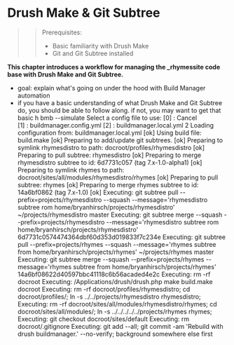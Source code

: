 Drush Make & Git Subtree
========================

>> Prerequisites:
>> - Basic familiarity with Drush Make
>> - Git and Git Subtree installed

**This chapter introduces a workflow for managing the _rhymessite code base with
Drush Make and Git Subtree.**


- goal: explain what's going on under the hood with Build Manager automation
- if you have a basic understanding of what Drush Make and Git Subtree do,
  you should be able to follow along. if not, you may want to get that basic
h bmb --simulate
Select a config file to use:
 [0]  :  Cancel                  
 [1]  :  buildmanager.config.yml 
 [2]  :  buildmanager.local.yml
2
Loading configuration from: buildmanager.local.yml                                                [ok]
Using build file: build.make                                                                      [ok]
Preparing to add/update git subtrees.                                                             [ok]
Preparing to symlink rhymesdistro to path: docroot/profiles/rhymesdistro                          [ok]
Preparing to pull subtree: rhymesdistro                                                           [ok]
Preparing to merge rhymesdistro subtree to id: 6d7731c057 (tag 7.x-1.0-alpha1)                    [ok]
Preparing to symlink rhymes to path: docroot/sites/all/modules/rhymesdistro/rhymes                [ok]
Preparing to pull subtree: rhymes                                                                 [ok]
Preparing to merge rhymes subtree to id: 14a6bf0862 (tag 7.x-1.0)                                 [ok]
Executing: git subtree pull --prefix=projects/rhymesdistro  --squash  --message='rhymesdistro subtree rom home/bryanhirsch/projects/rhymesdistro' ~/projects/rhymesdistro master
Executing: git subtree merge --squash --prefix=projects/rhymesdistro  --message='rhymesdistro subtree rom home/bryanhirsch/projects/rhymesdistro' 6d7731c0574474364dbf60d353d019833f7c234e
Executing: git subtree pull --prefix=projects/rhymes  --squash  --message='rhymes subtree from home/bryanhirsch/projects/rhymes' ~/projects/rhymes master
Executing: git subtree merge --squash --prefix=projects/rhymes  --message='rhymes subtree from home/bryanhirsch/projects/rhymes' 14a6bf08622d40597bbc41118c6b56acaded4e2c
Executing: rm -rf docroot
Executing: /Applications/drush/drush.php make build.make docroot 
Executing: rm -rf docroot/profiles/rhymesdistro; cd docroot/profiles/; ln -s ../../projects/rhymesdistro rhymesdistro;
Executing: rm -rf docroot/sites/all/modules/rhymesdistro/rhymes; cd docroot/sites/all/modules/; ln -s ../../../../../projects/rhymes rhymes;
Executing: git checkout docroot/sites/default
Executing: rm docroot/.gitignore
Executing: git add --all; git commit -am 'Rebuild with drush buildmanager.' --no-verify; background somewhere else first
